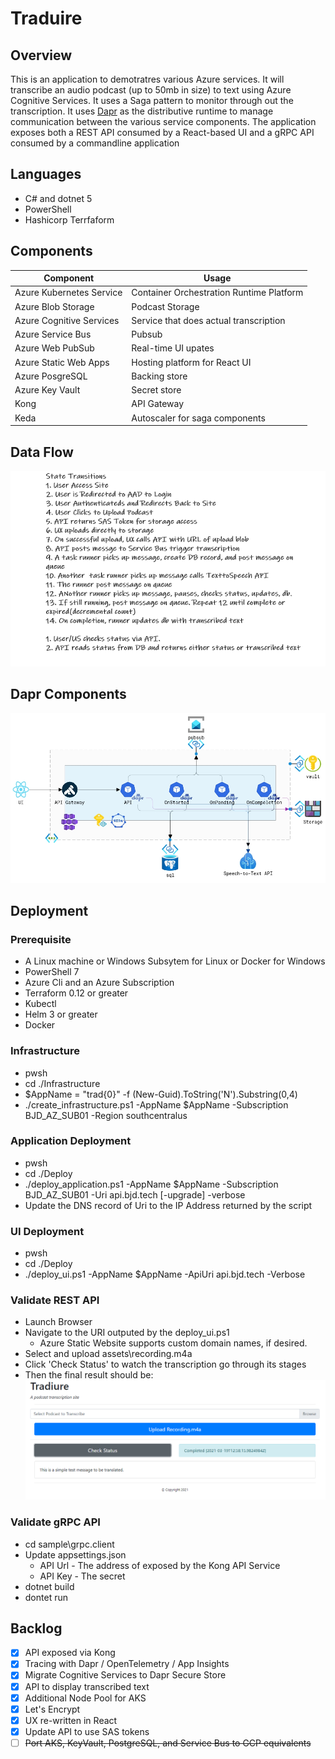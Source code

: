 # Traduire 

## Overview 
This is an application to demotratres various Azure services. It will transcribe an audio podcast (up to 50mb in size) to text using Azure Cognitive Services. It uses a Saga pattern to monitor through out the  transcription.   It uses [Dapr](https://dapr.io) as the distributive runtime to manage communication between the various service components. The application exposes both a REST API consumed by a React-based UI and a gRPC API consumed by a commandline application

## Languages
* C# and dotnet 5 
* PowerShell
* Hashicorp Terrfaform 

## Components
Component | Usage
------ | ------
Azure Kubernetes Service | Container Orchestration Runtime Platform  
Azure Blob Storage | Podcast Storage 
Azure Cognitive Services | Service that does actual transcription 
Azure Service Bus | Pubsub
Azure Web PubSub | Real-time UI upates
Azure Static Web Apps | Hosting platform for React UI
Azure PosgreSQL | Backing store
Azure Key Vault | Secret store 
Kong | API Gateway 
Keda | Autoscaler for saga components 

## Data Flow
![Flow](./assets/flow_diagram.png)

## Dapr Components
![Dapr](./assets/dapr.png)

## Deployment

### Prerequisite
* A Linux machine or Windows Subsytem for Linux or Docker for Windows 
* PowerShell 7
* Azure Cli and an Azure Subscription
* Terraform 0.12 or greater
* Kubectl
* Helm 3 or greater
* Docker 

### Infrastructure 
* pwsh
* cd ./Infrastructure
* $AppName = "trad{0}" -f (New-Guid).ToString('N').Substring(0,4)
* ./create_infrastructure.ps1 -AppName $AppName -Subscription BJD_AZ_SUB01 -Region southcentralus

### Application Deployment 
* pwsh
* cd ./Deploy
* ./deploy_application.ps1 -AppName $AppName -Subscription BJD_AZ_SUB01 -Uri api.bjd.tech [-upgrade] -verbose
* Update the DNS record of Uri to the IP Address returned by the script

### UI Deployment 
* pwsh
* cd ./Deploy
* ./deploy_ui.ps1 -AppName $AppName -ApiUri api.bjd.tech -Verbose

### Validate REST API
* Launch Browser
* Navigate to the URI outputed by the deploy_ui.ps1
    * Azure Static Website supports custom domain names, if desired. 
* Select and upload assets\recording.m4a
* Click 'Check Status' to watch the transcription go through its stages 
* Then the final result should be: \
    ![UI](./assets/ui.png)

### Validate gRPC API 
* cd sample\grpc.client
* Update appsettings.json
    * API Url - The address of exposed by the Kong API Service
    * API Key - The secret 
* dotnet build 
* dontet run 


## Backlog 
- [X] API exposed via Kong
- [X] Tracing with Dapr / OpenTelemetry / App Insights
- [X] Migrate Cognitive Services to Dapr Secure Store
- [X] API to display transcribed text
- [X] Additional Node Pool for AKS
- [X] Let's Encrypt 
- [X] UX re-written in React 
- [X] Update API to use SAS tokens
- [ ] ~~Port AKS, KeyVault, PostgreSQL, and Service Bus to GCP equivalents~~
